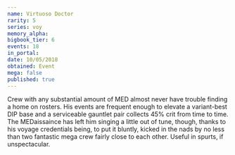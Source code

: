 ```yaml
---
name: Virtuoso Doctor
rarity: 5
series: voy
memory_alpha:
bigbook_tier: 6
events: 18
in_portal:
date: 10/05/2018
obtained: Event
mega: false
published: true
---
```


Crew with any substantial amount of MED almost never have trouble finding a home on rosters. His events are frequent enough to elevate a variant-best DIP base and a serviceable gauntlet pair collects 45% crit from time to time. The MEDaissaince has left him singing a little out of tune,  though, thanks to his voyage credentials being, to put it bluntly, kicked in the nads by no less than two fantastic mega crew fairly close to each other. Useful in spurts, if unspectacular.
